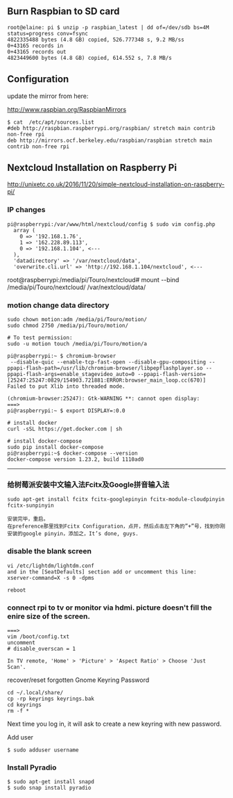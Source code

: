 ## Burn Raspbian to SD card

```
root@elaine: pi $ unzip -p raspbian_latest | dd of=/dev/sdb bs=4M status=progress conv=fsync
4822335488 bytes (4.8 GB) copied, 526.777348 s, 9.2 MB/ss
0+43165 records in
0+43165 records out
4823449600 bytes (4.8 GB) copied, 614.552 s, 7.8 MB/s
```

## Configuration

update the mirror from here:

http://www.raspbian.org/RaspbianMirrors

```
$ cat  /etc/apt/sources.list
#deb http://raspbian.raspberrypi.org/raspbian/ stretch main contrib non-free rpi
deb http://mirrors.ocf.berkeley.edu/raspbian/raspbian stretch main contrib non-free rpi
```


## Nextcloud Installation on Raspberry Pi

http://unixetc.co.uk/2016/11/20/simple-nextcloud-installation-on-raspberry-pi/

### IP changes

```
pi@raspberrypi:/var/www/html/nextcloud/config $ sudo vim config.php
  array (
    0 => '192.168.1.76',
    1 => '162.228.89.113',
    0 => '192.168.1.104', <---
  ),
  'datadirectory' => '/var/nextcloud/data',
  'overwrite.cli.url' => 'http://192.168.1.104/nextcloud', <---
```

root@raspberrypi:/media/pi/Touro/nextcloud# mount --bind /media/pi/Touro/nextcloud/ /var/nextcloud/data/

### motion change data directory

```
sudo chown motion:adm /media/pi/Touro/motion/
sudo chmod 2750 /media/pi/Touro/motion/

# To test permission:
sudo -u motion touch /media/pi/Touro/motion/a
```

```
pi@raspberrypi:~ $ chromium-browser
 --disable-quic --enable-tcp-fast-open --disable-gpu-compositing --ppapi-flash-path=/usr/lib/chromium-browser/libpepflashplayer.so --ppapi-flash-args=enable_stagevideo_auto=0 --ppapi-flash-version=
[25247:25247:0829/154903.721881:ERROR:browser_main_loop.cc(670)] Failed to put Xlib into threaded mode.

(chromium-browser:25247): Gtk-WARNING **: cannot open display:
===>
pi@raspberrypi:~ $ export DISPLAY=:0.0

# install docker 
curl -sSL https://get.docker.com | sh

# install docker-compose
sudo pip install docker-compose
pi@raspberrypi:~$ docker-compose --version
docker-compose version 1.23.2, build 1110ad0
```
------------------------------------------------------
### 给树莓派安装中文输入法Fcitx及Google拼音输入法
```
sudo apt-get install fcitx fcitx-googlepinyin fcitx-module-cloudpinyin fcitx-sunpinyin

安装完毕，重启。
在preference那里找到Fcitx Configuration，点开，然后点击左下角的”+”号，找到你刚安装的google pinyin，添加之，It’s done, guys.
```

### disable the blank screen

```
vi /etc/lightdm/lightdm.conf
and in the [SeatDefaults] section add or uncomment this line:
xserver-command=X -s 0 -dpms

reboot
```

### connect rpi to tv or monitor via hdmi. picture doesn't fill the enire size of the screen.
```
===>
vim /boot/config.txt
uncomment
# disable_overscan = 1

In TV remote, 'Home' > 'Picture' > 'Aspect Ratio' > Choose 'Just Scan'.
```

recover/reset forgotten Gnome Keyring Password

```
cd ~/.local/share/
cp -rp keyrings keyrings.bak
cd keyrings
rm -f *
```

Next time you log in, it will ask to create a new keyring with new password.


Add user

```
$ sudo adduser username
```

### Install Pyradio

```
$ sudo apt-get install snapd
$ sudo snap install pyradio
```
